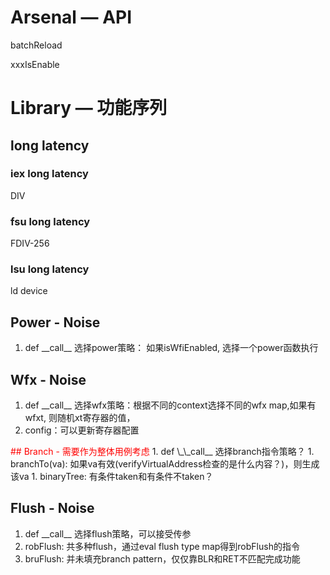 # Arsenal — API
batchReload

xxxIsEnable

# Library — 功能序列
## long latency
### iex long latency
DIV
### fsu long latency
FDIV-256
### lsu long latency
ld device

## Power - Noise
1. def \_\_call__
选择power策略： 如果isWfiEnabled, 选择一个power函数执行

## Wfx - Noise
1. def \_\_call__
选择wfx策略：根据不同的context选择不同的wfx map,如果有wfxt, 则随机xt寄存器的值，
1. config：可以更新寄存器配置
<font color=red> 
## Branch - 需要作为整体用例考虑 </font>
1. def \_\_call__
选择branch指令策略？
1. branchTo(va): 如果va有效(verifyVirtualAddress检查的是什么内容？)，则生成该va
1. binaryTree: 有条件taken和有条件不taken？

## Flush - Noise
1. def \_\_call__
选择flush策略，可以接受传参
1. robFlush: 共多种flush，通过eval flush type map得到robFlush的指令
1. bruFlush: 并未填充branch pattern，仅仅靠BLR和RET不匹配完成功能